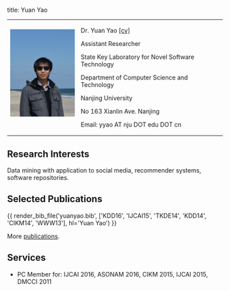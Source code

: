 title: Yuan Yao


<table class="imgtable"><tr><td>
<a href="IMGLINKTARGET"><img src="static/moon-yy2.jpg" alt="alt text" width="160px" height="HEIGHTpx" /></a>&nbsp;</td>
<td align="left"><p>Dr. Yuan Yao    <a href="static/cv_yuanyao.pdf" target=&ldquo;blank&rdquo;>[cv]</a></p>
<p>Assistant Researcher</p>
<p>State Key Laboratory for Novel Software Technology</p>
<p>Department of Computer Science and Technology</p>
<p>Nanjing University</p>
<p>No 163 Xianlin Ave. Nanjing</p>
<p>Email: yyao AT nju DOT edu DOT cn</p>
</td></tr></table>


## Research Interests

Data mining with application to social media, recommender systems, software repositories.

## Selected Publications

{{ render_bib_file('yuanyao.bib', ['KDD16', 'IJCAI15', 'TKDE14', 'KDD14', 'CIKM14', 'WWW13'], hl='Yuan Yao') }}

More [publications](publications).

## Services

* PC Member for: IJCAI 2016, ASONAM 2016, CIKM 2015, IJCAI 2015, DMCCI 2011

